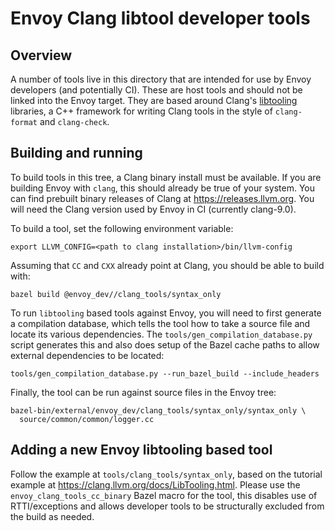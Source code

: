 # Envoy Clang libtool developer tools

## Overview

A number of tools live in this directory that are intended for use by Envoy
developers (and potentially CI). These are host tools and should not be linked
into the Envoy target. They are based around Clang's
[libtooling](https://clang.llvm.org/docs/LibTooling.html) libraries, a C++
framework for writing Clang tools in the style of `clang-format` and
`clang-check`.

## Building and running

To build tools in this tree, a Clang binary install must be available. If you
are building Envoy with `clang`, this should already be true of your system. You
can find prebuilt binary releases of Clang at https://releases.llvm.org. You
will need the Clang version used by Envoy in CI (currently clang-9.0).

To build a tool, set the following environment variable:

```console
export LLVM_CONFIG=<path to clang installation>/bin/llvm-config
```

Assuming that `CC` and `CXX` already point at Clang, you should be able to build
with:

```console
bazel build @envoy_dev//clang_tools/syntax_only
```

To run `libtooling` based tools against Envoy, you will need to first generate a
compilation database, which tells the tool how to take a source file and locate
its various dependencies. The `tools/gen_compilation_database.py` script
generates this and also does setup of the Bazel cache paths to allow external
dependencies to be located:

```console
tools/gen_compilation_database.py --run_bazel_build --include_headers
```

Finally, the tool can be run against source files in the Envoy tree:

```console
bazel-bin/external/envoy_dev/clang_tools/syntax_only/syntax_only \
  source/common/common/logger.cc
```

## Adding a new Envoy libtooling based tool

Follow the example at `tools/clang_tools/syntax_only`, based on the tutorial
example at https://clang.llvm.org/docs/LibTooling.html. Please use the
`envoy_clang_tools_cc_binary` Bazel macro for the tool, this disables use of
RTTI/exceptions and allows developer tools to be structurally excluded from the
build as needed.
